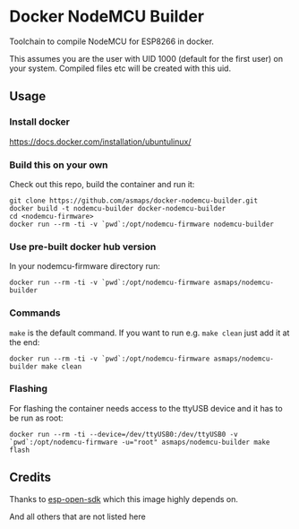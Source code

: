 # Docker NodeMCU Builder

Toolchain to compile NodeMCU for ESP8266 in docker.

This assumes you are the user with UID 1000 (default for the first user) on your system. Compiled files etc will be created with this uid.


## Usage

### Install docker

https://docs.docker.com/installation/ubuntulinux/


### Build this on your own

Check out this repo, build the container and run it:
```
git clone https://github.com/asmaps/docker-nodemcu-builder.git
docker build -t nodemcu-builder docker-nodemcu-builder
cd <nodemcu-firmware>
docker run --rm -ti -v `pwd`:/opt/nodemcu-firmware nodemcu-builder
```

### Use pre-built docker hub version

In your nodemcu-firmware directory run:
```
docker run --rm -ti -v `pwd`:/opt/nodemcu-firmware asmaps/nodemcu-builder
```

### Commands

`make` is the default command. If you want to run e.g. `make clean` just add it at the end:

```
docker run --rm -ti -v `pwd`:/opt/nodemcu-firmware asmaps/nodemcu-builder make clean
```

### Flashing

For flashing the container needs access to the ttyUSB device and it has to be run as root:
```
docker run --rm -ti --device=/dev/ttyUSB0:/dev/ttyUSB0 -v `pwd`:/opt/nodemcu-firmware -u="root" asmaps/nodemcu-builder make flash
```


## Credits

Thanks to [esp-open-sdk](https://github.com/pfalcon/esp-open-sdk) which this image highly depends on.

And all others that are not listed here
